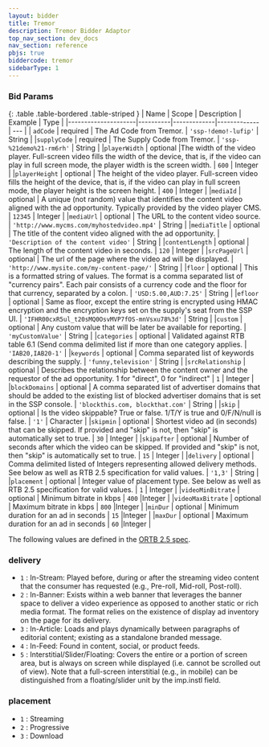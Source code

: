```yaml
---
layout: bidder
title: Tremor 
description: Tremor Bidder Adaptor
top_nav_section: dev_docs
nav_section: reference
pbjs: true
biddercode: tremor
sidebarType: 1
---
```


### Bid Params

{: .table .table-bordered .table-striped }
| Name                | Scope    | Description | Example     | Type |
|---------------------|----------|-------------|-------------| --- |
| `adCode` | required | The Ad Code from Tremor. | `'ssp-!demo!-lufip'` | String |
|`supplyCode` | required | The Supply Code from Tremor. | `'ssp-%21demo%21-rm6rh'` | String |
|`playerWidth` | optional |The width of the video player. Full-screen video fills the width of the device, that is, if the video can play in full screen mode, the player width is the screen width. | `600` | Integer |
|`playerHeight` | optional | The height of the video player. Full-screen video fills the height of the device, that is, if the video can play in full screen mode, the player height is the screen height. | `400` | Integer |
|`mediaId` | optional | A unique (not random) value that identifies the content video aligned with the ad opportunity. Typically provided by the video player CMS. | `12345` | Integer |
|`mediaUrl` | optional | The URL to the content video source. | `'http://www.mycms.com/myhostedvideo.mp4'` | String |
|`mediaTitle` | optional | The title of the content video aligned with the ad opportunity. | `'Description of the content video'` | String |
|`contentLength` | optional | The length of the content video in seconds. | `120` | Integer |
|`srcPageUrl` | optional | The url of the page where the video ad will be displayed. | `'http://www.mysite.com/my-content-page/'` | String |
|`floor` | optional | This is a formatted string of values. The format is a comma separated list of "currency pairs". Each pair consists of a currency code and the floor for that currency, separated by a colon. | `'USD:5.00,AUD:7.25'` | String |
|`efloor` | optional | Same as floor, except the entire string is encrypted using HMAC encryption and the encryption keys set on the supply's seat from the SSP UI. | `'IFHR00cxR5ul_t20sMQ0OsvMVP7fOS-mnVsxu78%3d'` | String |
|`custom` | optional | Any custom value that will be later be available for reporting. | `'myCustomValue'` | String |
|`categories` | optional | Validated against RTB table 6.1 (Send comma delimited list if more than one category applies. | `'IAB20,IAB20-1'` | 
|`keywords` | optional | Comma separated list of keywords describing the supply. | `'funny,television'` | String |
|`srcRelationship` | optional | Describes the relationship between the content owner and the requestor of the ad opportunity. 1 for "direct", 0 for "indirect" | `1` | Integer |
|`blockDomains` | optional | A comma separated list of advertiser domains that should be added to the existing list of blocked advertiser domains that is set in the SSP console. | `'blockthis.com, blockthat.com'` | String |
|`skip` | optional | Is the video skippable? True or false. 1/T/Y is true and 0/F/N/null is false. | `'1'` | Character |
|`skipmin` | optional | Shortest video ad (in seconds) that can be skipped. If provided and "skip" is not, then "skip" is automatically set to true. | `30` | Integer |
|`skipafter` | optional | Number of seconds after which the video can be skipped. If provided and "skip" is not, then "skip" is automatically set to true. | `15` | Integer |
|`delivery` | optional | Comma delimited listed of Integers representing allowed delivery methods. See below as well as RTB 2.5 specification for valid values. | `'1,3'` | String |
|`placement` | optional | Integer value of placement type. See below as well as RTB 2.5 specification for valid values. | `1` | Integer |
|`videoMinBitrate` | optional | Minimum bitrate in kbps | `400` |Integer |
|`videoMaxBitrate` | optional | Maximum bitrate in kbps | `800` |Integer |
|`minDur` | optional | Minimum duration for an ad in seconds | `15` |Integer |
|`maxDur` | optional | Maximum duration for an ad in seconds | `60` |Integer |

  
The following values are defined in the [ORTB 2.5 spec](https://www.iab.com/wp-content/uploads/2016/03/OpenRTB-API-Specification-Version-2-5-FINAL.pdf).

<a name="tremor-video"></a>

### delivery

+ `1` : In-Stream: Played before, during or after the streaming video content that the consumer has requested (e.g., Pre-roll, Mid-roll, Post-roll).
+ `2` : In-Banner: Exists within a web banner that leverages the banner space to deliver a video experience as opposed to another static or rich media format. The format relies on the existence of display ad inventory on the page for its delivery.
+ `3` : In-Article: Loads and plays dynamically between paragraphs of editorial content; existing as a standalone branded message.
+ `4` : In-Feed: Found in content, social, or product feeds.
+ `5` : Interstitial/Slider/Floating: Covers the entire or a portion of screen area, but is always on screen while displayed (i.e. cannot be scrolled out of view). Note that a full-screen interstitial (e.g., in mobile) can be distinguished from a floating/slider unit by the imp.instl field.

### placement

+ `1` : Streaming
+ `2` : Progressive
+ `3` : Download
